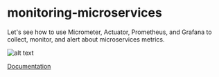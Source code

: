 # monitoring-microservices

Let's see how to use Micrometer, Actuator, Prometheus, and Grafana to collect, monitor, and alert about microservices metrics.

![alt text](https://techburps-6.s3.ap-south-1.amazonaws.com/tech-blog/grafana-dashboard-8.png)

[Documentation](https://www.codeburps.com/post/monitoring-microservices)
